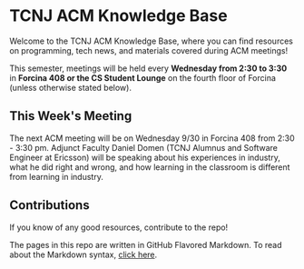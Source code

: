 # TCNJ ACM Knowledge Base

Welcome to the TCNJ ACM Knowledge Base, where you can find resources on programming, tech news, and materials covered during ACM meetings!

This semester, meetings will be held every **Wednesday from 2:30 to 3:30** in **Forcina 408 or the CS Student Lounge** on the fourth floor of Forcina (unless otherwise stated below).

## This Week's Meeting

The next ACM meeting will be on Wednesday 9/30 in Forcina 408 from 2:30 - 3:30 pm. Adjunct Faculty Daniel Domen (TCNJ Alumnus and Software Engineer at Ericsson) will be speaking about his experiences in industry, what he did right and wrong, and how learning in the classroom is different from learning in industry.

## Contributions

If you know of any good resources, contribute to the repo!

The pages in this repo are written in GitHub Flavored Markdown.  To read about the Markdown syntax, [click here](https://help.github.com/categories/88/articles).
